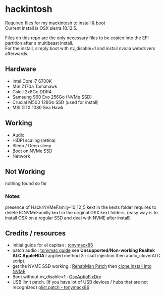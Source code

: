 # hackintosh
Required files for my mackintosh to install &amp; boot  
Current install is OSX sierra 10.12.5.

Files on this repo are the only necessary files to be copied into the EFI partition after a multibeast install.  
For the install, simply boot with nv_disable=1 and install nvidia webdrivers afterwards. 

## Hardware
* Intel Core i7 6700K
* MSI Z170a Tomahawk
* Gskill 2x8Go DDR4
* Samsung 960 Evo 256Go (NVMe SSD)
* Crucial M500 128Go SSD (used for install)
* MSI GTX 1080 Sea Hawk

## Working
- Audio 
- HiDPI scaling (retina)
- Sleep / Deep sleep
- Boot on NVMe SSD
- Network


## Not Working
nothing found so far

### Notes
presence of HackrNVMeFamily-10_12_5.kext in the kexts folder requires to delete IONVMeFamilly.kext in the original OSX kext folders. (easy way is to install OSX on a regular SSD and deal with NVME after install)


## Credits / resources 
- Initial guide for el capitan : [tonymacx86](https://www.tonymacx86.com/threads/guide-skylake-el-capitan-msi-z170a-tomahawk-i5-6600k-gtx-970.187255/)
- patch audio : [tonymac guide](https://www.tonymacx86.com/threads/audio-realtek-alc-applehda-guide.143757/#post886744) see **Unsupported/Non-working Realtek ALC AppleHDA** I applied method 3 : ssdt injection then audio_cloverALC script.
- get the NVME SSD working : [RehabMan Patch](https://github.com/RehabMan/patch-nvme) then [clone install into NVME](https://www.tonymacx86.com/threads/nvme-on-a-hackintosh.173230/page-5#post-1457549)
- Boot without nv_disable=1 : [OsxAptioFixDrv](https://nickwoodhams.com/x99-hackintosh-osxaptiofixdrv-allocaterelocblock-error-update/)
- USB limit patch. (if you have lot of USB devices / hubs that are not recognized) [plist patch - tonymacx86](https://www.tonymacx86.com/threads/usb-new-raise-port-limit-patch-for-macos-10-12-sierra.202329/)


